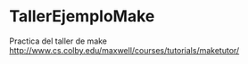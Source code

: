 # TallerEjemploMake
Practica del taller de make
http://www.cs.colby.edu/maxwell/courses/tutorials/maketutor/
